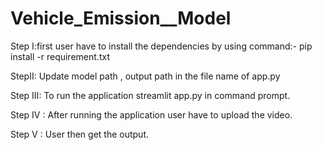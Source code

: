 # Vehicle_Emission__Model
Step I:first user have to install the dependencies by using command:- 
pip install -r requirement.txt


StepII: Update model path , output path in the file name of app.py


Step III: To run the application streamlit app.py in command prompt.


Step IV : After running the application user have to upload the video.


Step V : User then get the output.

